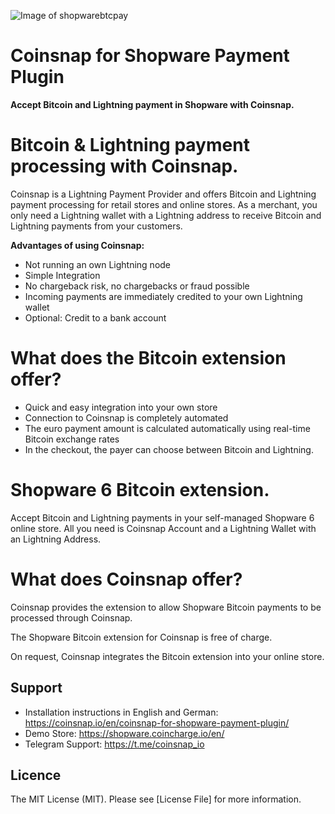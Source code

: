 ![Image of shopwarebtcpay](https://coinsnap.io/wp-content/uploads/2023/11/Coinsnap-for-Shopware.png)

# Coinsnap for Shopware Payment Plugin

**Accept Bitcoin and Lightning payment in Shopware with Coinsnap.**

# Bitcoin & Lightning payment processing with Coinsnap.

Coinsnap is a Lightning Payment Provider and offers Bitcoin and Lightning payment processing for retail stores and online stores.
As a merchant, you only need a Lightning wallet with a Lightning address to receive Bitcoin and Lightning payments from your customers.

**Advantages of using Coinsnap:**

- Not running an own Lightning node
- Simple Integration
- No chargeback risk, no chargebacks or fraud possible
- Incoming payments are immediately credited to your own Lightning wallet
- Optional: Credit to a bank account

# What does the Bitcoin extension offer?

- Quick and easy integration into your own store
- Connection to Coinsnap is completely automated
- The euro payment amount is calculated automatically using real-time Bitcoin exchange rates
- In the checkout, the payer can choose between Bitcoin and Lightning.

# Shopware 6 Bitcoin extension.

Accept Bitcoin and Lightning payments in your self-managed Shopware 6 online store.
All you need is Coinsnap Account and a Lightning Wallet with an Lightning Address.

# What does Coinsnap offer?

Coinsnap provides the extension to allow Shopware Bitcoin payments to be processed through Coinsnap.

The Shopware Bitcoin extension for Coinsnap is free of charge.

On request, Coinsnap integrates the Bitcoin extension into your online store.

## Support

- Installation instructions in English and German: https://coinsnap.io/en/coinsnap-for-shopware-payment-plugin/
- Demo Store: https://shopware.coincharge.io/en/
- Telegram Support: https://t.me/coinsnap_io


## Licence

The MIT License (MIT). Please see [License File] for more information.
